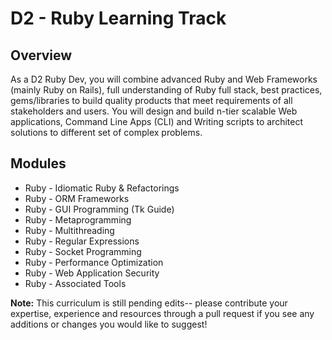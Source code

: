# D2 - Ruby Learning Track

## Overview

As a D2 Ruby Dev, you will combine advanced Ruby and Web Frameworks (mainly Ruby on Rails), full understanding of Ruby full stack, best practices, gems/libraries to build quality products that meet requirements of all stakeholders and users. You will design and build n-tier scalable Web applications, Command Line Apps (CLI) and Writing scripts to architect solutions to different set of complex problems.

## Modules

* Ruby - Idiomatic Ruby & Refactorings
* Ruby - ORM Frameworks
* Ruby - GUI Programming (Tk Guide)
* Ruby - Metaprogramming
* Ruby - Multithreading
* Ruby - Regular Expressions
* Ruby - Socket Programming
* Ruby - Performance Optimization
* Ruby - Web Application Security 
* Ruby - Associated Tools

**Note:** This curriculum is still pending edits-- please contribute your expertise, experience and resources through a pull request if you see any additions or changes you would like to suggest!